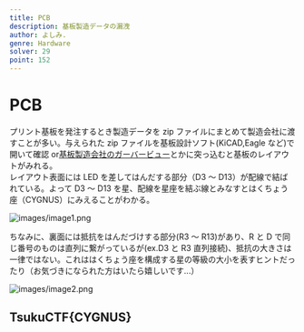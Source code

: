 ```yaml
---
title: PCB
description: 基板製造データの漏洩
author: よしみ.
genre: Hardware
solver: 29
point: 152
---
```


# PCB

プリント基板を発注するとき製造データを zip ファイルにまとめて製造会社に渡すことが多い。与えられた zip ファイルを基板設計ソフト(KiCAD,Eagle など)で開いて確認 or[基板製造会社のガーバービュー](https://www.seeedstudio.com/fusion_pcb.html)とかに突っ込むと基板のレイアウトがみれる。  
レイアウト表面には LED を差してはんだする部分（D3 ～ D13）が配線で結ばれている。よって D3 ～ D13 を星、配線を星座を結ぶ線とみなすとはくちょう座（CYGNUS）にみえることがわかる。

![images/image1.png](images/image1.png)

ちなみに、裏面には抵抗をはんだづけする部分(R3 ～ R13)があり、R と D で同じ番号のものは直列に繋がっているが(ex.D3 と R3 直列接続)、抵抗の大きさは一律ではない。これははくちょう座を構成する星の等級の大小を表すヒントだったり（お気づきになられた方はいたら嬉しいです...）

![images/image2.png](images/image2.png)

## TsukuCTF{CYGNUS}
